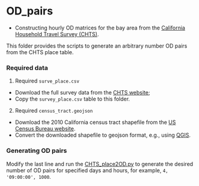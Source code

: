 # OD_pairs
* Constructing hourly OD matrices for the bay area from the [California Household Travel Survey (CHTS)](https://www.nrel.gov/transportation/secure-transportation-data/tsdc-california-travel-survey.html).

This folder provides the scripts to generate an arbitrary number OD pairs from the CHTS place table.

### Required data
1. Required `surve_place.csv`
  * Download the full survey data from the [CHTS website](https://www.nrel.gov/transportation/secure-transportation-data/tsdc-california-travel-survey.html);
  * Copy the `survey_place.csv` table to this folder.
2. Required `census_tract.geojson`
  * Download the 2010 California census tract shapefile from the [US Census Bureau website](https://www.census.gov/geo/maps-data/data/cbf/cbf_tracts.html).
  * Convert the downloaded shapefile to geojson format, e.g., using [QGIS](https://www.qgis.org/en/site/).

### Generating OD pairs
Modify the last line and run the [CHTS_place2OD.py](CHTS_place2OD.py) to generate the desired number of OD pairs for specified days and hours, for example, `4, '09:00:00', 1000`.